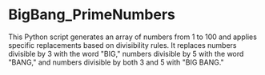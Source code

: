 # BigBang_PrimeNumbers
This Python script generates an array of numbers from 1 to 100 and applies specific replacements based on divisibility rules. It replaces numbers divisible by 3 with the word "BIG," numbers divisible by 5 with the word "BANG," and numbers divisible by both 3 and 5 with "BIG BANG."
